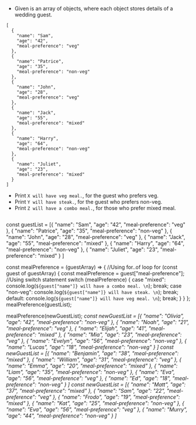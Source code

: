 - Given is an array of objects, where each object stores details of a wedding
  guest.

```
[
  {
    "name": "Sam",
    "age": "42",
    "meal-preference": "veg"
  },
  {
    "name": "Patrice",
    "age": "35",
    "meal-preference": "non-veg"
  },
  {
    "name": "John",
    "age": "28",
    "meal-preference": "veg"
  },
  {
    "name": "Jack",
    "age": "55",
    "meal-preference": "mixed"
  },
  {
    "name": "Harry",
    "age": "64",
    "meal-preference": "non-veg"
  },
  {
    "name": "Juliet",
    "age": "23",
    "meal-preference": "mixed"
  }
]
```

- Print `X will have veg meal.`, for the guest who prefers veg.
- Print `Y will have steak.`, for the guest who prefers non-veg.
- Print `Z will have a combo meal.`, for those who prefer mixed meal.

<codeblock language="javascript" type="exercise" testMode="multipleInput">
<code>
</code>

<solution>
const guestList = [{
		"name": "Sam",
		"age": "42",
		"meal-preference": "veg"
	},
	{
		"name": "Patrice",
		"age": "35",
		"meal-preference": "non-veg"
	},
	{
		"name": "John",
		"age": "28",
		"meal-preference": "veg"
	},
	{
		"name": "Jack",
		"age": "55",
		"meal-preference": "mixed"
	},
	{
		"name": "Harry",
		"age": "64",
		"meal-preference": "non-veg"
	},
	{
		"name": "Juliet",
		"age": "23",
		"meal-preference": "mixed"
	}
]

const mealPreference = (guestArray) => { //Using for..of loop for (const guest
of guestArray) { const mealPreference = guest["meal-preference"]; //Using switch
statement switch (mealPreference) { case "mixed":
console.log(`${guest["name"]} will have a combo meal. \n`); break; case
"non-veg": console.log(`${guest["name"]} will have steak. \n`); break; default:
console.log(`${guest["name"]} will have veg meal. \n`); break; } } };
mealPreference(guestList);

</solution>
<testcases>
<caller>
mealPreference(newGuestList);
</caller>
<testcase>
<i>
const newGuestList = [{
		"name": "Olivia",
		"age": "42",
		"meal-preference": "non-veg"
	},
	{
		"name": "Noah",
		"age": "21",
		"meal-preference": "veg"
	},
	{
		"name": "Elijah",
		"age": "41",
		"meal-preference": "mixed"
	},
	{
		"name": "Mia",
		"age": "23",
		"meal-preference": "veg"
	},
	{
		"name": "Evelyn",
		"age": "56",
		"meal-preference": "non-veg"
	},
	{
		"name": "Lucas",
		"age": "18",
		"meal-preference": "non-veg"
	}
]
</i>
</testcase>
<testcase>
<i>
const newGuestList = [{
		"name": "Benjamin",
		"age": "38",
		"meal-preference": "mixed"
	},
	{
		"name": "William",
		"age": "31",
		"meal-preference": "veg"
	},
	{
		"name": "Emma",
		"age": "20",
		"meal-preference": "mixed"
	},
	{
		"name": "Liam",
		"age": "35",
		"meal-preference": "non-veg"
	},
	{
		"name": "Eva",
		"age": "56",
		"meal-preference": "veg"
	},
	{
		"name": "Ed",
		"age": "18",
		"meal-preference": "non-veg"
	}
]
</i>
</testcase>
<testcase>
<i>
const newGuestList = [{
		"name": "Matt",
		"age": "37",
		"meal-preference": "mixed"
	},
	{
		"name": "Sam",
		"age": "22",
		"meal-preference": "veg"
	},
	{
		"name": "Frodo",
		"age": "19",
		"meal-preference": "mixed"
	},
	{
		"name": "Kat",
		"age": "25",
		"meal-preference": "non-veg"
	},
	{
		"name": "Eva",
		"age": "56",
		"meal-preference": "veg"
	},
	{
		"name": "Murry",
		"age": "44",
		"meal-preference": "non-veg"
	}
]
</i>
</testcase>
</testcases>
</codeblock>
